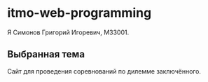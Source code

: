 # itmo-web-programming
Я Симонов Григорий Игоревич, M33001. 
## Выбранная тема
Сайт для проведения соревнований по дилемме заключённого.
